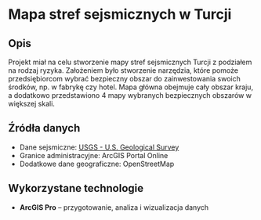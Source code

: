 # Mapa stref sejsmicznych w Turcji

## Opis
Projekt miał na celu stworzenie mapy stref sejsmicznych Turcji z podziałem na rodzaj ryzyka. Założeniem było stworzenie narzędzia, które pomoże przedsiębiorcom wybrać bezpieczny obszar do zainwestowania swoich środków, np. w fabrykę czy hotel. Mapa główna obejmuje cały obszar kraju, a dodatkowo przedstawiono 4 mapy wybranych bezpiecznych obszarów w większej skali. 

## Źródła danych
- Dane sejsmiczne: [USGS - U.S. Geological Survey](https://www.afad.gov.tr/](https://earthquake.usgs.gov/earthquakes/search/))
- Granice administracyjne: ArcGIS Portal Online
- Dodatkowe dane geograficzne: OpenStreetMap

## Wykorzystane technologie
- **ArcGIS Pro** – przygotowanie, analiza i wizualizacja danych


